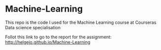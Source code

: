 # Machine-Learning

This repo is the code I used for the Machine Learning course at Courseras Data science specialisation

Follot this link to go to the report for the assignment:
http://helgejo.github.io/Machine-Learning

